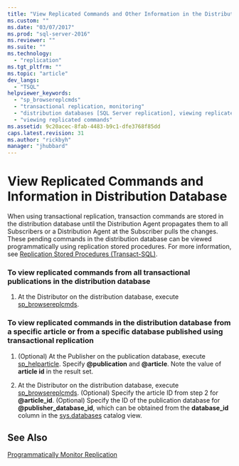 ```yaml
---
title: "View Replicated Commands and Other Information in the Distribution Database (Replication Transact-SQL Programming) | Microsoft Docs"
ms.custom: ""
ms.date: "03/07/2017"
ms.prod: "sql-server-2016"
ms.reviewer: ""
ms.suite: ""
ms.technology: 
  - "replication"
ms.tgt_pltfrm: ""
ms.topic: "article"
dev_langs: 
  - "TSQL"
helpviewer_keywords: 
  - "sp_browsereplcmds"
  - "transactional replication, monitoring"
  - "distribution databases [SQL Server replication], viewing replicated commands"
  - "viewing replicated commands"
ms.assetid: 9c20acec-8fab-4483-b9c1-dfe3768f85dd
caps.latest.revision: 31
ms.author: "rickbyh"
manager: "jhubbard"
---
```

# View Replicated Commands and Information in Distribution Database
  When using transactional replication, transaction commands are stored in the distribution database until the Distribution Agent propagates them to all Subscribers or a Distribution Agent at the Subscriber pulls the changes. These pending commands in the distribution database can be viewed programmatically using replication stored procedures. For more information, see [Replication Stored Procedures &#40;Transact-SQL&#41;](../../../relational-databases/reference/system-stored-procedures/replication-stored-procedures-transact-sql.md).  
  
### To view replicated commands from all transactional publications in the distribution database  
  
1.  At the Distributor on the distribution database, execute [sp_browsereplcmds](../../../relational-databases/reference/system-stored-procedures/sp-browsereplcmds-transact-sql.md).  
  
### To view replicated commands in the distribution database from a specific article or from a specific database published using transactional replication  
  
1.  (Optional) At the Publisher on the publication database, execute [sp_helparticle](../../../relational-databases/reference/system-stored-procedures/sp-helparticle-transact-sql.md). Specify **@publication** and **@article**. Note the value of **article id** in the result set.  
  
2.  At the Distributor on the distribution database, execute [sp_browsereplcmds](../../../relational-databases/reference/system-stored-procedures/sp-browsereplcmds-transact-sql.md). (Optional) Specify the article ID from step 2 for **@article_id**. (Optional) Specify the ID of the publication database for **@publisher_database_id**, which can be obtained from the **database_id** column in the [sys.databases](../../../relational-databases/reference/system-catalog-views/sys.databases-transact-sql.md) catalog view.  
  
## See Also  
 [Programmatically Monitor Replication](../../../relational-databases/replication/monitor/programmatically-monitor-replication.md)  
  
  